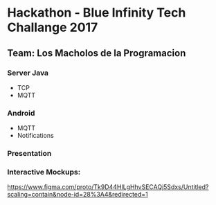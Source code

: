 # Hackathon - Blue Infinity Tech Challange 2017
## Team: Los Macholos de la Programacion

### Server Java
* TCP
* MQTT

### Android
* MQTT
* Notifications

### Presentation

### Interactive Mockups:
https://www.figma.com/proto/Tk9D44HILgHhvSECAQj5Sdxs/Untitled?scaling=contain&node-id=28%3A4&redirected=1
